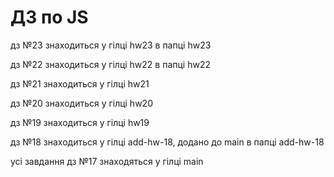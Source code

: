 # ДЗ по JS

дз №23 знаходиться у гілці hw23 в папці hw23

дз №22 знаходиться у гілці hw22 в папці hw22

дз №21 знаходиться у гілці hw21

дз №20 знаходиться у гілці hw20

дз №19 знаходиться у гілці hw19
 
дз №18 знаходиться у гілці add-hw-18, додано до main в папці add-hw-18
 
усі завдання дз №17  знаходяться у гілці main

